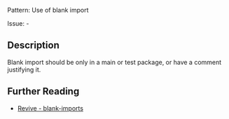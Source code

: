 Pattern: Use of blank import

Issue: -

## Description

Blank import should be only in a main or test package, or have a comment justifying it.

## Further Reading

* [Revive - blank-imports](https://revive.run/r#blank-imports)